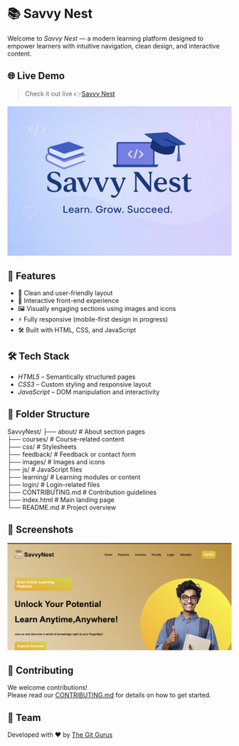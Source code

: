# 📚 Savvy Nest

Welcome to *Savvy Nest* — a modern learning platform designed to empower learners with intuitive navigation, clean design, and interactive content.

## 🌐 Live Demo

>Check it out live 👉[Savvy Nest](https://the-git-gurus.github.io/SavvyNest/) 

![Savvy Nest Banner](images/banner.png)

## 🚀 Features

- 📘 Clean and user-friendly layout  
- 🎯 Interactive front-end experience  
- 🖼 Visually engaging sections using images and icons  
- ⚡ Fully responsive (mobile-first design in progress)  
- 🛠 Built with HTML, CSS, and JavaScript

## 🛠 Tech Stack

- *HTML5* – Semantically structured pages  
- *CSS3* – Custom styling and responsive layout  
- *JavaScript* – DOM manipulation and interactivity

## 📂 Folder Structure

SavvyNest/
├── about/           # About section pages<br>
├── courses/         # Course-related content<br>
├── css/             # Stylesheets<br>
├── feedback/        # Feedback or contact form<br>
├── images/          # Images and icons<br>
├── js/              # JavaScript files<br>
├── learning/        # Learning modules or content<br>
├── login/           # Login-related files<br>
├── CONTRIBUTING.md  # Contribution guidelines<br>
├── index.html       # Main landing page<br>
└── README.md        # Project overview<br>

## 📸 Screenshots

![Screenshot](images/homepage.png)

## 🤝 Contributing

We welcome contributions!  
Please read our [CONTRIBUTING.md](CONTRIBUTING.md) for details on how to get started.

## 👥 Team

Developed with ❤ by [The Git Gurus](https://github.com/The-Git-Gurus)
